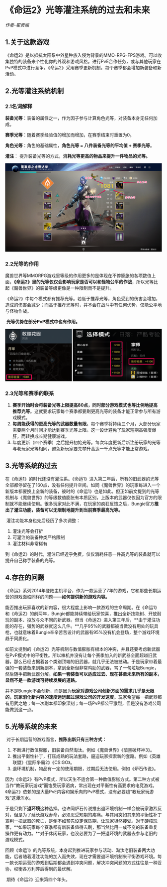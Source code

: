 # 《命运2》光等灌注系统的过去和未来

*作者-翟贵彧*

## 1.关于这款游戏

​	《命运2》是以抵抗太阳系中外星种族入侵为背景的MMO-RPG-FPS游戏。可以收集独特的装备来个性化你的外观和游戏风格。进行PvE合作任务，或与其他玩家在PvP模式中进行竞争。《命运2》采用赛季更新机制，每个赛季都会增加新装备和新活动。

## 2.光等灌注系统机制

### 2.1名词解释

**装备光等**：装备的属性之一，作为因子参与计算角色光等，对装备本身无任何加成。

**赛季光等**：随着赛季经验值的增加而增加，在赛季结束时重置为0。

**角色光等**：角色的基础属性，**角色光等 = 八件装备光等的平均值 + 赛季光等**。

**灌注**： 提升装备光等的方式，**消耗光等更高的物品来提升一件物品的光等。**

![装备界面](《命运2》光等灌注系统的过去和未来.assets/image-20201105180009380.png)

### 2.2光等的作用

​	魔兽世界等MMORPG游戏里等级的作用更多的是体现在不停膨胀的各项数值上面，**《命运2》里的光等仅仅会影响玩家是否可以和怪物公平的作战**，所以光等比起《魔兽世界》的装备等级更像是一种限制而不是提升。

​	《命运2》中每个模式都有推荐光等。若低于推荐光等，角色受到的伤害会增加，造成的伤害会减少；而高于推荐光等时，并不会在战斗中有任何优势，仅能公平地与怪物作战。

​	**光等优势在部分PvP模式中也有作用。**

![推荐光等](《命运2》光等灌注系统的过去和未来.assets/image-20201105193054865.png)

### 2.3光等和赛季的联系

1. **赛季开始时会将装备光等上限提高80点，同时部分游戏模式也等比例地提高推荐光等**。这就要求玩家每个赛季都要刷更高光等的装备才能正常参与所有游戏模式。
2. **每周能获得的更高光等的武器数量有限**。每个赛季将持续三个月，大部分玩家需要两个月时间才能达到赛季光等上限。这一设计避免了玩家短期高强度爆肝，而转换成长期健康游戏。
3. 年度更新（四个赛季）之后提升初始光等。每次年度更新后新注册玩家的光等与老玩家光等相同，避免新玩家要先攀升高达一千点光等才能正常游戏。

## 3.光等系统的过去

​	在《命运1》的时代还没有灌注系。《命运1》进入第二年后，所有的旧武器的光等全部都停留在了160点，没有任何提升空间。如同《魔兽世界》的玩家每进入一个新版本都要换上全新的装备，彼时的《命运1》也是如此。但正如前文提到的光等机制与《魔兽世界》的等级数值膨胀有本质区别，上版本的武器仅仅因为官方的限制就不能继续使用。很多玩家对此不满，在玩家的疯狂反馈之后，Bungie官方**推出了灌注功能，装备可以无限制地提升到当前赛季最高光等。**

​	灌注功能本身也先后经历了多次调整：

1. 灌注光等会打折
2. 可灌注的装备种类严格限制
3. 灌注材料非常稀有

到《命运2》的时代，灌注已经近乎免费，仅仅消耗任意一件高光等的装备就可以提升自己称手装备的光等。

## 4.存在的问题

​	《命运》系列2014年登陆主机平台，作为一款运营了7年的游戏，它和那些长期运营的游戏面临同样的问题——**如何提供新的游戏内容。**

​	能否推出玩家喜欢的新内容，很大程度上影响一款游戏的生命周期。在《命运1》和《命运2》的前两年，Bungie都能持续带给玩家惊喜，推出全新技能树、开放耐玩的副本、投放与众不同的新武器。但当《命运2》进入第三年后，**由于灌注功能的存在，强势的武器就这么几件。**几乎95%的武器都被当做没有用处的玩具枪，也就意味着Bungie辛辛苦苦设计的武器有95%没有机会登场，整个游戏环境趋于同质化。

​	如前文提到的《命运2》光等机制与数值膨胀有根本的冲突，并且还要考虑新武器在PvP模式中的平衡性。所以棒机并没有让每个赛季加入的新武器全面超越旧武器，那么已经占据着各个类别顶端的旧武器，就几乎无法被撼动。于是玩家带着最强的一套装备来到新副本，拿到全新但非常鸡肋的武器，骂了一句垃圾Bungie，然后随手把新武器分解。**如果一套装备可以适应过去、现在甚至未来所有的副本，显然不是一款游戏可持续发展的道路。**

​	并不是Bungie不会创新，而是因为**玩家对游戏公司创新方面的需求几乎是无限的，玩家消化新内容的速度远远超过游戏公司的开发速度**。玩家希望每一把武器都有用武之地；每一次副本都印象深刻；每一场PvP都公平激烈，但是没有游戏公司能做到这一点。

## 5.光等系统的未来

​	对于长期运营的游戏而言，**推陈出新只有三种方式：**

1. 不断进行数值膨胀，旧装备自然淘汰。例如《魔兽世界》《暗黑破坏神3》。
2. 推出平衡性补丁，打压成熟的玩法套路，逼迫玩家探索新的套路。例如《英雄联盟》《星际争霸2》《CS:GO》。
3. 退环境机制，物品有一定的使用期限，过期后无法使用。例如《炉石传说》。

​	因为《命运2》有PvP模式，所以天生不适合第一种数值膨胀方式。第二种方式被当作“教玩家玩游戏”而饱受玩家诟病，常出现在对平衡性有高要求的电竞游戏。《命运2》依赖的是大量PvE内容和娱乐向的PvP模式，没有必要趟“教玩家玩游戏”这潭浑水。

​	于是只剩下**退环境**这种选择。也许同炉石传说推出退环境机制一样会被玩家激烈反对，但是为了延长游戏寿命，必须忍受短期的疼痛。与其用突如其来的平衡性补丁宣判一把武器的死亡，是倒不如预先设定保质期，让玩家坦然接受。对于硬核玩家，**如果玩家每个赛季都有新装备值得去刷，那当然比用一成不变的装备重复操作更有动力。**对于休闲玩家，也没必要为了一把退环境的武器去参与老旧的游戏模式。

​	回顾《命运1》的光等系统，本身起到推进玩家参与活动、淘汰老旧装备两大功能，后者随着灌注功能的加入而失效，现在才需要退环境机制来平衡游戏环境。每一款长期运营的游戏到后期都会遇到冲突问题，解决冲突问题的方式往往是一种妥协，权衡各方利弊后得到的最优解。

​	期待《命运2》迎来第四个年头。
